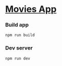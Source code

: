 # [Movies App](https://nazarhanov.github.io/movies)

### Build app

```sh
npm run build
```

### Dev server

```sh
npm run dev
```
